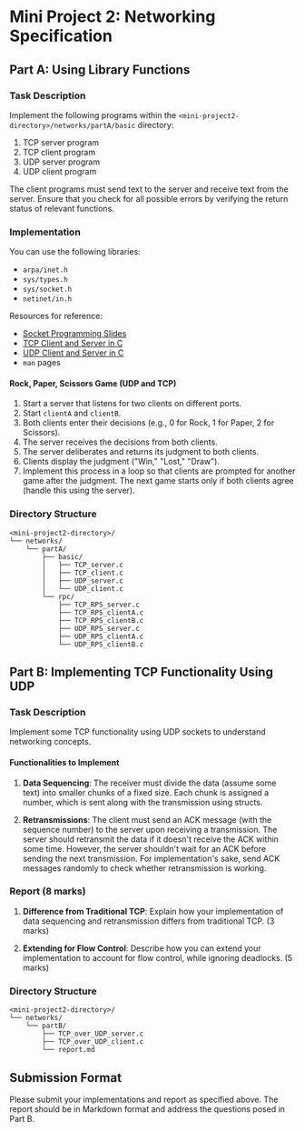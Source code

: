 # Mini Project 2: Networking Specification

## Part A: Using Library Functions

### Task Description
Implement the following programs within the `<mini-project2-directory>/networks/partA/basic` directory:

1. TCP server program
2. TCP client program
3. UDP server program
4. UDP client program

The client programs must send text to the server and receive text from the server. Ensure that you check for all possible errors by verifying the return status of relevant functions.

### Implementation

You can use the following libraries:
- `arpa/inet.h`
- `sys/types.h`
- `sys/socket.h`
- `netinet/in.h`

Resources for reference:
- [Socket Programming Slides](https://www.csd.uoc.gr/~hy556/material/tutorials/cs556-3rd-tutorial.pdf)
- [TCP Client and Server in C](https://github.com/nikhilroxtomar/TCP-Client-Server-Implementation-in-C)
- [UDP Client and Server in C](https://github.com/nikhilroxtomar/UDP-Client-Server-implementation-in-C)
- `man` pages

#### Rock, Paper, Scissors Game (UDP and TCP)

1. Start a server that listens for two clients on different ports.
2. Start `clientA` and `clientB`.
3. Both clients enter their decisions (e.g., 0 for Rock, 1 for Paper, 2 for Scissors).
4. The server receives the decisions from both clients.
5. The server deliberates and returns its judgment to both clients.
6. Clients display the judgment ("Win," "Lost," "Draw").
7. Implement this process in a loop so that clients are prompted for another game after the judgment. The next game starts only if both clients agree (handle this using the server).

### Directory Structure
```
<mini-project2-directory>/
└── networks/
    └── partA/
        ├── basic/
        │   ├── TCP_server.c
        │   ├── TCP_client.c
        │   ├── UDP_server.c
        │   └── UDP_client.c
        └── rpc/
            ├── TCP_RPS_server.c
            ├── TCP_RPS_clientA.c
            ├── TCP_RPS_clientB.c
            ├── UDP_RPS_server.c
            ├── UDP_RPS_clientA.c
            └── UDP_RPS_clientB.c
```

## Part B: Implementing TCP Functionality Using UDP

### Task Description
Implement some TCP functionality using UDP sockets to understand networking concepts.

#### Functionalities to Implement

1. **Data Sequencing**: The receiver must divide the data (assume some text) into smaller chunks of a fixed size. Each chunk is assigned a number, which is sent along with the transmission using structs.

2. **Retransmissions**: The client must send an ACK message (with the sequence number) to the server upon receiving a transmission. The server should retransmit the data if it doesn't receive the ACK within some time. However, the server shouldn't wait for an ACK before sending the next transmission. For implementation's sake, send ACK messages randomly to check whether retransmission is working.

### Report (8 marks)

1. **Difference from Traditional TCP**: Explain how your implementation of data sequencing and retransmission differs from traditional TCP. (3 marks)

2. **Extending for Flow Control**: Describe how you can extend your implementation to account for flow control, while ignoring deadlocks. (5 marks)

### Directory Structure
```
<mini-project2-directory>/
└── networks/
    └── partB/
        ├── TCP_over_UDP_server.c
        ├── TCP_over_UDP_client.c
        └── report.md
```

## Submission Format

Please submit your implementations and report as specified above. The report should be in Markdown format and address the questions posed in Part B.